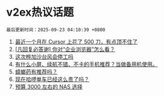# v2ex热议话题

`最后更新时间：2025-09-23 04:10:39 +0800`

1. [最近一个月在 Cursor 上花了 500 刀，有点顶不住了](https://www.v2ex.com/t/1160920)
1. [[凡回复必答谢] 你对“企业浏览器”怎么看？](https://www.v2ex.com/t/1160988)
1. [这次桦加沙台风会停工吗](https://www.v2ex.com/t/1160932)
1. [有什么小屏、续航不错、不卡的手机推荐？当做备用机使用。](https://www.v2ex.com/t/1161004)
1. [蟑螂药有推荐吗？](https://www.v2ex.com/t/1160923)
1. [现在哈啰单车已经这么贵了吗？](https://www.v2ex.com/t/1160949)
1. [预算 3000 左右的 NAS 选择](https://www.v2ex.com/t/1160927)

